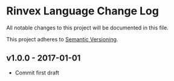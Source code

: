 # Rinvex Language Change Log

All notable changes to this project will be documented in this file.

This project adheres to [Semantic Versioning](CONTRIBUTING.md).


## v1.0.0 - 2017-01-01
- Commit first draft
